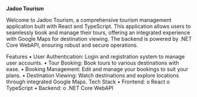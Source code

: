 **Jadoo Tourism**

Welcome to Jadoo Tourism, a comprehensive tourism management application built with React and TypeScript. 
This application allows users to seamlessly book and manage their tours, offering an integrated experience with Google Maps for destination viewing. 
The backend is powered by .NET Core WebAPI, ensuring robust and secure operations.

Features
•	User Authentication:
        Login and registration system to manage user accounts.
•	Tour Booking:
        Book tours to various destinations with ease.
•	Booking Management:
        Edit and manage your bookings to suit your plans.
•	Destination Viewing:
        Watch destinations and explore locations through integrated Google Maps.
Tech Stack
•	Frontend:
    o	React
    o	TypeScript
•	Backend:
    o	.NET Core WebAPI
